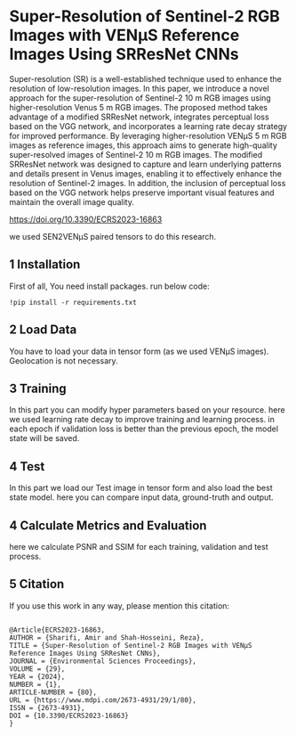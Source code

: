 # Super-Resolution of Sentinel-2 RGB Images with VENµS Reference Images Using SRResNet CNNs
Super-resolution (SR) is a well-established technique used to enhance the resolution of low-resolution images. In this paper, we introduce a novel approach for the super-resolution of Sentinel-2 10 m RGB images using higher-resolution Venus 5 m RGB images. The proposed method takes advantage of a modified SRResNet network, integrates perceptual loss based on the VGG network, and incorporates a learning rate decay strategy for improved performance. By leveraging higher-resolution VENµS 5 m RGB images as reference images, this approach aims to generate high-quality super-resolved images of Sentinel-2 10 m RGB images. The modified SRResNet network was designed to capture and learn underlying patterns and details present in Venus images, enabling it to effectively enhance the resolution of Sentinel-2 images. In addition, the inclusion of perceptual loss based on the VGG network helps preserve important visual features and maintain the overall image quality.

https://doi.org/10.3390/ECRS2023-16863



we used SEN2VENµS paired tensors to do this research.
## 1 Installation
First of all, You need install packages. run below code:
```
!pip install -r requirements.txt
```

## 2 Load Data
You have to load your data in tensor form (as we used VENµS images). Geolocation is not necessary.

## 3 Training
In this part you can modify hyper parameters based on your resource. here we used learning rate decay to improve training and learning process. in each epoch if validation loss is better than the previous epoch, the model state will be saved.

## 4 Test
In this part we load our Test image in tensor form and also load the best state model. here you can compare input data, ground-truth and output.
## 4 Calculate Metrics and Evaluation
here we calculate PSNR and SSIM for each training, validation and test process.

## 5 Citation
If you use this work in any way, please mention this citation:
```

@Article{ECRS2023-16863,
AUTHOR = {Sharifi, Amir and Shah-Hosseini, Reza},
TITLE = {Super-Resolution of Sentinel-2 RGB Images with VENµS Reference Images Using SRResNet CNNs},
JOURNAL = {Environmental Sciences Proceedings},
VOLUME = {29},
YEAR = {2024},
NUMBER = {1},
ARTICLE-NUMBER = {80},
URL = {https://www.mdpi.com/2673-4931/29/1/80},
ISSN = {2673-4931},
DOI = {10.3390/ECRS2023-16863}
}
```





